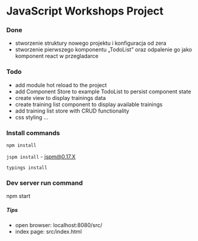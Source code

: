 # JavaScript Workshops Project

### Done
- stworzenie struktury nowego projektu i konfiguracja od zera
- stworzenie pierwszego komponentu „TodoList” oraz odpalenie go jako komponent react w przegladarce

### Todo
- add module hot reload to the project
- add Component Store to example TodoList to persist component state
- create view to display trainings data
- create training list component to display available trainings
- add training list store with CRUD functionality
- css styling
…

### Install commands
  `npm install`
  
  `jspm install` - jspm@0.17.X
  
  `typings install`

### Dev server run command
npm start

##### Tips
- open browser: localhost:8080/src/
- index page: src/index.html
